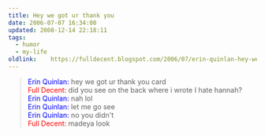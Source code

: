 ```yaml
---
title: Hey we got ur thank you
date: 2006-07-07 16:34:00
updated: 2008-12-14 22:18:11
tags: 
  - humor
  - my-life	
oldlink:	https://fulldecent.blogspot.com/2006/07/erin-quinlan-hey-we-got-ur-thank-you.html
---
```


> <span style="color:blue">Erin Quinlan:</span> hey we got ur thank you card<br>
> <span style="color:red">Full Decent:</span> did you see on the back where i wrote I hate hannah?<br>
> <span style="color:blue">Erin Quinlan:</span> nah lol<br>
> <span style="color:blue">Erin Quinlan:</span> let me go see<br>
> <span style="color:blue">Erin Quinlan:</span> no you didn't<br>
> <span style="color:red">Full Decent:</span> madeya look